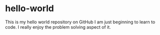# hello-world
This is my hello world repository on GitHub
I am just beginning to learn to code.  I really enjoy the problem solving aspect of it. 
